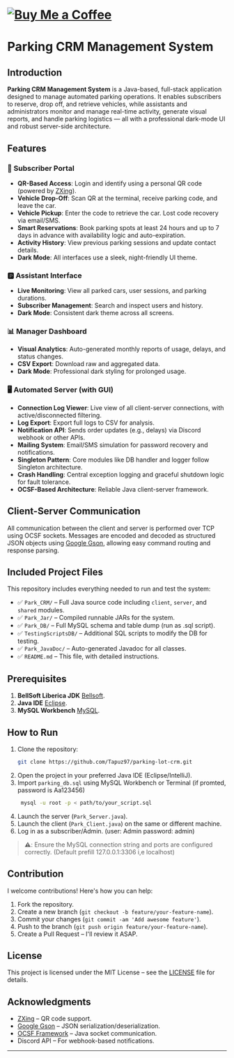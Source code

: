 # [![Buy Me a Coffee](https://i.imgur.com/rlatSuk.png)](https://www.buymeacoffee.com/galmitrani1)
# Parking CRM Management System

## Introduction

**Parking CRM Management System** is a Java-based, full-stack application designed to manage automated parking operations. It enables subscribers to reserve, drop off, and retrieve vehicles, while assistants and administrators monitor and manage real-time activity, generate visual reports, and handle parking logistics — all with a professional dark-mode UI and robust server-side architecture.

## Features

### 🧍 Subscriber Portal

- **QR-Based Access**: Login and identify using a personal QR code (powered by [ZXing](https://github.com/zxing/zxing)).
- **Vehicle Drop-Off**: Scan QR at the terminal, receive parking code, and leave the car.
- **Vehicle Pickup**: Enter the code to retrieve the car. Lost code recovery via email/SMS.
- **Smart Reservations**: Book parking spots at least 24 hours and up to 7 days in advance with availability logic and auto-expiration.
- **Activity History**: View previous parking sessions and update contact details.
- **Dark Mode**: All interfaces use a sleek, night-friendly UI theme.

### 🅿️ Assistant Interface

- **Live Monitoring**: View all parked cars, user sessions, and parking durations.
- **Subscriber Management**: Search and inspect users and history.
- **Dark Mode**: Consistent dark theme across all screens.

### 📊 Manager Dashboard

- **Visual Analytics**: Auto-generated monthly reports of usage, delays, and status changes.
- **CSV Export**: Download raw and aggregated data.
- **Dark Mode**: Professional dark styling for prolonged usage.

### 🖥️ Automated Server (with GUI)

- **Connection Log Viewer**: Live view of all client-server connections, with active/disconnected filtering.
- **Log Export**: Export full logs to CSV for analysis.
- **Notification API**: Sends order updates (e.g., delays) via Discord webhook or other APIs.
- **Mailing System**: Email/SMS simulation for password recovery and notifications.
- **Singleton Pattern**: Core modules like DB handler and logger follow Singleton architecture.
- **Crash Handling**: Central exception logging and graceful shutdown logic for fault tolerance.
- **OCSF-Based Architecture**: Reliable Java client-server framework.

## Client-Server Communication

All communication between the client and server is performed over TCP using OCSF sockets.
Messages are encoded and decoded as structured JSON objects using [Google Gson](https://github.com/google/gson), allowing easy command routing and response parsing.

## Included Project Files

This repository includes everything needed to run and test the system:

- ✅ `Park_CRM/` – Full Java source code including `client`, `server`, and `shared` modules.
- ✅ `Park_Jar/` – Compiled runnable JARs for the system.
- ✅ `Park_DB/` – Full MySQL schema and table dump (run as .sql script).
- ✅ `TestingScriptsDB/` – Additional SQL scripts to modify the DB for testing.
- ✅ `Park_JavaDoc/` – Auto-generated Javadoc for all classes.
- ✅ `README.md` – This file, with detailed instructions.

## Prerequisites

1. **BellSoft Liberica JDK** [Bellsoft](https://bell-sw.com/pages/downloads/#jdk-24).
2. **Java IDE** [Eclipse](https://www.eclipse.org/downloads/).
3. **MySQL Workbench** [MySQL](https://dev.mysql.com/downloads/workbench/).

## How to Run

1. Clone the repository:
   ```bash
   git clone https://github.com/Tapuz97/parking-lot-crm.git
   ```
3. Open the project in your preferred Java IDE (Eclipse/IntelliJ).
4. Import `parking_db.sql` using MySQL Workbench or Terminal (if promted, password is Aa123456)
   ```bash
    mysql -u root -p < path/to/your_script.sql
    ``` 
6. Launch the server (`Park_Server.java`).
7. Launch the client (`Park_Client.java`) on the same or different machine.
8. Log in as a subscriber/Admin. (user: Admin password: admin)

> **⚠️**: Ensure the MySQL connection string and ports are configured correctly. (Default prefill 127.0.0.1:3306 i,e localhost)


## Contribution

I welcome contributions! Here's how you can help:

1. Fork the repository.
2. Create a new branch (`git checkout -b feature/your-feature-name`).
3. Commit your changes (`git commit -am 'Add awesome feature'`).
4. Push to the branch (`git push origin feature/your-feature-name`).
5. Create a Pull Request – I'll review it ASAP.

## License

This project is licensed under the MIT License – see the [LICENSE](LICENSE) file for details.

## Acknowledgments

- [ZXing](https://github.com/zxing/zxing) – QR code support.
- [Google Gson](https://github.com/google/gson) – JSON serialization/deserialization.
- [OCSF Framework](https://github.com/GalMitrani/OCSF-Gal) – Java socket communication.
- Discord API – For webhook-based notifications.

---
